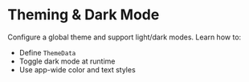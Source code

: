 # Theming & Dark Mode

Configure a global theme and support light/dark modes. Learn how to:
- Define `ThemeData`
- Toggle dark mode at runtime
- Use app-wide color and text styles
